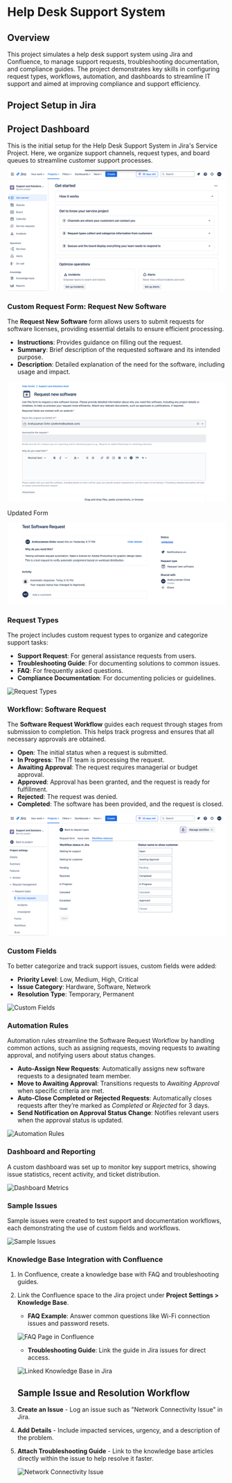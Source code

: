 # Help Desk Support System

## Overview
This project simulates a help desk support system using Jira and Confluence, to manage support requests, troubleshooting documentation, and compliance guides. The project demonstrates key skills in configuring request types, workflows, automation, and dashboards to streamline IT support and aimed at improving compliance and support efficiency.

## Project Setup in Jira

## Project Dashboard
This is the initial setup for the Help Desk Support System in Jira's Service Project. Here, we organize support channels, request types, and board queues to streamline customer support processes.

![Project Dashboard](Screenshots/project_dashboard.png)


### Custom Request Form: Request New Software
The **Request New Software** form allows users to submit requests for software licenses, providing essential details to ensure efficient processing.

- **Instructions**: Provides guidance on filling out the request.
- **Summary**: Brief description of the requested software and its intended purpose.
- **Description**: Detailed explanation of the need for the software, including usage and impact.

![Request Form Configuration](Screenshots/request_form_configuration.png)

Updated Form

![Request New Software Form](Screenshots/request_new_software_form1.png)


### Request Types
The project includes custom request types to organize and categorize support tasks:
- **Support Request**: For general assistance requests from users.
- **Troubleshooting Guide**: For documenting solutions to common issues.
- **FAQ**: For frequently asked questions.
- **Compliance Documentation**: For documenting policies or guidelines.

![Request Types](images/issue_types.png)

### Workflow: Software Request
The **Software Request Workflow** guides each request through stages from submission to completion. This helps track progress and ensures that all necessary approvals are obtained.

- **Open**: The initial status when a request is submitted.
- **In Progress**: The IT team is processing the request.
- **Awaiting Approval**: The request requires managerial or budget approval.
- **Approved**: Approval has been granted, and the request is ready for fulfillment.
- **Rejected**: The request was denied.
- **Completed**: The software has been provided, and the request is closed.

![Software Request Workflow](Screenshots/workflow_statuses.png)



### Custom Fields
To better categorize and track support issues, custom fields were added:
- **Priority Level**: Low, Medium, High, Critical
- **Issue Category**: Hardware, Software, Network
- **Resolution Type**: Temporary, Permanent

![Custom Fields](images/custom_fields.png)

### Automation Rules
Automation rules streamline the Software Request Workflow by handling common actions, such as assigning requests, moving requests to awaiting approval, and notifying users about status changes.

- **Auto-Assign New Requests**: Automatically assigns new software requests to a designated team member.
- **Move to Awaiting Approval**: Transitions requests to *Awaiting Approval* when specific criteria are met.
- **Auto-Close Completed or Rejected Requests**: Automatically closes requests after they’re marked as *Completed* or *Rejected* for 3 days.
- **Send Notification on Approval Status Change**: Notifies relevant users when the approval status is updated.

![Automation Rules](images/automation_rules.png)


### Dashboard and Reporting
A custom dashboard was set up to monitor key support metrics, showing issue statistics, recent activity, and ticket distribution.

![Dashboard Metrics](images/dashboard_metrics.png)

### Sample Issues
Sample issues were created to test support and documentation workflows, each demonstrating the use of custom fields and workflows.

![Sample Issues](images/sample_issues.png)

### Knowledge Base Integration with Confluence

1. In Confluence, create a knowledge base with FAQ and troubleshooting guides.
2. Link the Confluence space to the Jira project under **Project Settings > Knowledge Base**.

   - **FAQ Example**: Answer common questions like Wi-Fi connection issues and password resets.

   ![FAQ Page in Confluence](images/confluence_faqs_page.png)

   - **Troubleshooting Guide**: Link the guide in Jira issues for direct access.

   ![Linked Knowledge Base in Jira](images/confluence_linked_to_jira.png)


   ## Sample Issue and Resolution Workflow

1. **Create an Issue** - Log an issue such as "Network Connectivity Issue" in Jira.
2. **Add Details** - Include impacted services, urgency, and a description of the problem.
3. **Attach Troubleshooting Guide** - Link to the knowledge base articles directly within the issue to help resolve it faster.

   ![Network Connectivity Issue](images/network_connectivity_issue.png)




